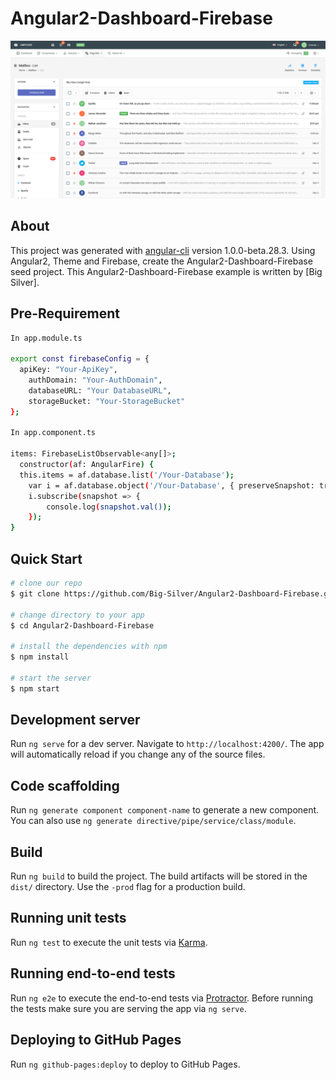 # Angular2-Dashboard-Firebase

<img width="900" src="src/assets/img/angular2-dashboard-firebase.png" border="0" />

## About
This project was generated with [angular-cli](https://github.com/angular/angular-cli) version 1.0.0-beta.28.3.
Using Angular2, Theme and Firebase, create the Angular2-Dashboard-Firebase seed project.
This Angular2-Dashboard-Firebase example is written by [Big Silver].

## Pre-Requirement
```bash
In app.module.ts

export const firebaseConfig = {
  apiKey: "Your-ApiKey",
	authDomain: "Your-AuthDomain",
	databaseURL: "Your DatabaseURL",
	storageBucket: "Your-StorageBucket"
};

In app.component.ts

items: FirebaseListObservable<any[]>;
  constructor(af: AngularFire) {
  this.items = af.database.list('/Your-Database');
 	var i = af.database.object('/Your-Database', { preserveSnapshot: true });
 	i.subscribe(snapshot => {
 		console.log(snapshot.val());
	});
}
```

## Quick Start

```bash
# clone our repo
$ git clone https://github.com/Big-Silver/Angular2-Dashboard-Firebase.git Angular2-Dashboard-Firebase

# change directory to your app
$ cd Angular2-Dashboard-Firebase

# install the dependencies with npm
$ npm install

# start the server
$ npm start
```

## Development server
Run `ng serve` for a dev server. Navigate to `http://localhost:4200/`. The app will automatically reload if you change any of the source files.

## Code scaffolding

Run `ng generate component component-name` to generate a new component. You can also use `ng generate directive/pipe/service/class/module`.

## Build

Run `ng build` to build the project. The build artifacts will be stored in the `dist/` directory. Use the `-prod` flag for a production build.

## Running unit tests

Run `ng test` to execute the unit tests via [Karma](https://karma-runner.github.io).

## Running end-to-end tests

Run `ng e2e` to execute the end-to-end tests via [Protractor](http://www.protractortest.org/).
Before running the tests make sure you are serving the app via `ng serve`.

## Deploying to GitHub Pages
Run `ng github-pages:deploy` to deploy to GitHub Pages.
